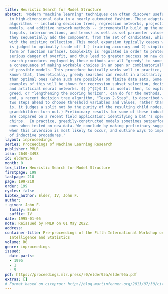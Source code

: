 ```yaml
---
title: Heuristic Search for Model Structure
abstact: 'Modern "machine learning" techniques can often discover useful patterns
  in high-dimensional data in a nearly automated fashion. These adaptive statistical
  algorithms -- including decision trees, regression networks, projection pursuit
  models, and additive network methods -- incrementally build up the model structure
  (inputs, interconnections, and terms) as well as set parameter values. That is,
  they sequentially add the component, from the set of candidates, which works best
  with the existing collection. This model expansion typically ceases when the structure
  is judged to optimally trade off 1 ) training accuracy and 2) simplicity (of model
  form or function surface). Complexity is regulated in order to protect against the
  serious danger of overfit, and thus lead to greater success on new data.  The heuristic
  search procedures employed by these methods are all "greedy" to some degree, as
  a consequence of making workable choices in an open or combinatorially huge domain
  of possible models. This procedure basically works well in practice, though it is
  known that, theoretically, greedy searches can result in arbitrarily worse models
  than optimal ones (when such are possible) on finite data sets. Some real and artificial
  examples of this will be shown for regression subset selection, decision trees,
  and artificial neural networks. ${ }^{2}$ It is useful then, to explore what restraining
  greed, or "lengthening the scoring horizon", can do for the methods. Toward this
  end, a recent decision tree algorithm, "Texas 2-Step", is described which looks
  two steps ahead to choose threshold variables and values, rather than one. (That
  is, it judges a split not by the purity of the resulting child nodes, but how the
  grandchildren turn out.) Preliminary results for some of these inductive methods
  are compared on a recent field application: identifying a bat''s species by its
  chirps.  In practice, greedily-constructed models sometimes outperform more optimal
  ones when tested on new data. We conclude by making preliminary suggestions about
  when this inversion is most likely to occur, and outline ways to improve the robustness
  of inductive procedures.'
layout: inproceedings
series: Proceedings of Machine Learning Research
publisher: PMLR
issn: 2640-3498
id: elder95a
month: 0
tex_title: Heuristic Search for Model Structure
firstpage: 199
lastpage: 210
page: 199-210
order: 199
cycles: false
bibtex_author: Elder, IV, John F.
author:
- given: John F.
  family: Elder
  suffix: IV
date: 1995-01-05
note: Reissued by PMLR on 01 May 2022.
address:
container-title: Pre-proceedings of the Fifth International Workshop on Artificial
  Intelligence and Statistics
volume: R0
genre: inproceedings
issued:
  date-parts:
  - 1995
  - 1
  - 5
pdf: https://proceedings.mlr.press/r0/elder95a/elder95a.pdf
extras: []
# Format based on citeproc: http://blog.martinfenner.org/2013/07/30/citeproc-yaml-for-bibliographies/
---
```

